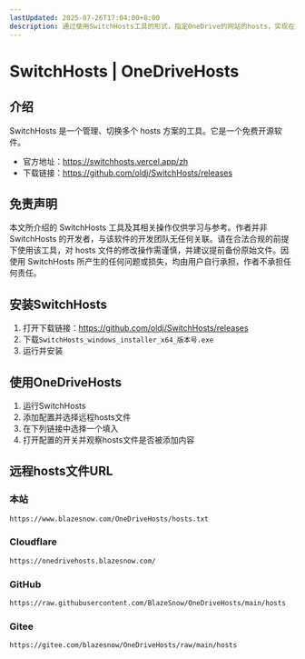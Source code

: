 ```yaml
---
lastUpdated: 2025-07-26T17:04:00+8:00
description: 通过使用SwitchHosts工具的形式，指定OneDrive的网站的hosts，实现在封锁OneDrive的ip地址的区域使用OneDrive
---
```


# SwitchHosts | OneDriveHosts

## 介绍

SwitchHosts 是一个管理、切换多个 hosts 方案的工具。它是一个免费开源软件。

- 官方地址：<https://switchhosts.vercel.app/zh>
- 下载链接：<https://github.com/oldj/SwitchHosts/releases>

## 免责声明

本文所介绍的 SwitchHosts 工具及其相关操作仅供学习与参考。作者并非 SwitchHosts 的开发者，与该软件的开发团队无任何关联。请在合法合规的前提下使用该工具，对 hosts 文件的修改操作需谨慎，并建议提前备份原始文件。因使用 SwitchHosts 所产生的任何问题或损失，均由用户自行承担，作者不承担任何责任。

## 安装SwitchHosts

1. 打开下载链接：<https://github.com/oldj/SwitchHosts/releases>
2. 下载`SwitchHosts_windows_installer_x64_版本号.exe`
3. 运行并安装

## 使用OneDriveHosts

1. 运行SwitchHosts
2. 添加配置并选择远程hosts文件
3. 在下列链接中选择一个填入
4. 打开配置的开关并观察hosts文件是否被添加内容

## 远程hosts文件URL

### 本站

```txt
https://www.blazesnow.com/OneDriveHosts/hosts.txt
```

### Cloudflare

```txt
https://onedrivehosts.blazesnow.com/
```

### GitHub

```txt
https://raw.githubusercontent.com/BlazeSnow/OneDriveHosts/main/hosts
```

### Gitee

```txt
https://gitee.com/blazesnow/OneDriveHosts/raw/main/hosts
```
